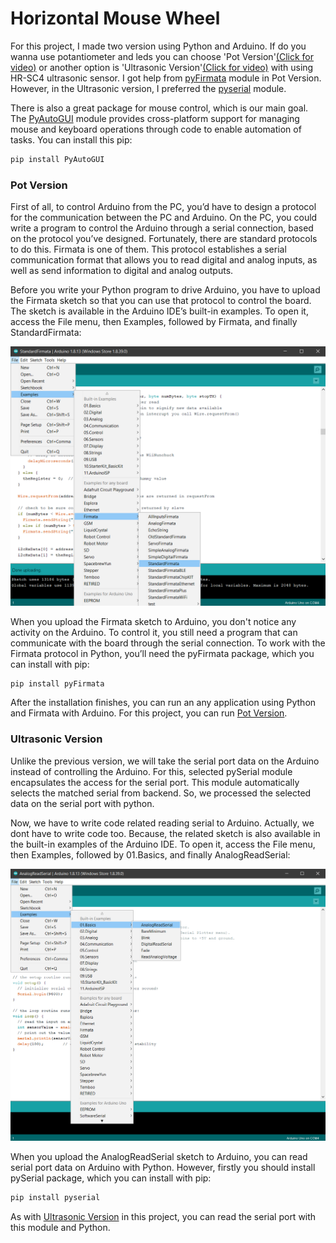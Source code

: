 # Horizontal Mouse Wheel

For this project, I made two version using Python and Arduino. If do you wanna use potantiometer and leds you can choose 'Pot Version'[(Click for video)](https://twitter.com/oreitorx/status/1286421570647478274) or another option is 'Ultrasonic Version'[(Click for video)](https://twitter.com/oreitorx/status/1286422388733771780) with using HR-SC4 ultrasonic sensor. I got help from [pyFirmata](https://pypi.org/project/pyFirmata/) module in Pot Version. However, in the Ultrasonic version, I preferred the [pyserial](https://pypi.org/project/pyserial/) module.

There is also a great package for mouse control, which is our main goal. The [PyAutoGUI](https://pypi.org/project/PyAutoGUI/) module provides cross-platform support for managing mouse and keyboard operations through code to enable automation of tasks. You can install this pip:

```python
pip install PyAutoGUI
```

### Pot Version

First of all, to control Arduino from the PC, you’d have to design a protocol for the communication between the PC and Arduino. On the PC, you could write a program to control the Arduino through a serial connection, based on the protocol you’ve designed. Fortunately, there are standard protocols to do this. Firmata is one of them. This protocol establishes a serial communication format that allows you to read digital and analog inputs, as well as send information to digital and analog outputs.

Before you write your Python program to drive Arduino, you have to upload the Firmata sketch so that you can use that protocol to control the board. The sketch is available in the Arduino IDE’s built-in examples. To open it, access the File menu, then Examples, followed by Firmata, and finally StandardFirmata:

![alt text](https://github.com/oreitor/HorizontalMouseWheel/blob/master/StandartFirmata.png)

When you upload the Firmata sketch to Arduino, you don't notice any activity on the Arduino. To control it, you still need a program that can communicate with the board through the serial connection. To work with the Firmata protocol in Python, you’ll need the pyFirmata package, which you can install with pip:

```python
pip install pyFirmata
```
After the installation finishes, you can run an any application using Python and Firmata with Arduino. For this project, you can run [Pot Version](https://github.com/oreitor/HorizontalMouseWheel/blob/master/PotVersion.py).

### Ultrasonic Version

Unlike the previous version, we will take the serial port data on the Arduino instead of controlling the Arduino. For this, selected pySerial module encapsulates the access for the serial port. This module automatically selects the matched serial from backend. So, we processed the selected data on the serial port with python.

Now, we have to write code related reading serial to Arduino. Actually, we dont have to write code too. Because, the related sketch is also available in the built-in examples of the Arduino IDE. To open it, access the File menu, then Examples, followed by 01.Basics, and finally AnalogReadSerial:

![alt text](https://github.com/oreitor/HorizontalMouseWheel/blob/master/AnalogReadSerial.png)

When you upload the AnalogReadSerial sketch to Arduino, you can read serial port data on Arduino with Python. However, firstly you should install pySerial package, which you can install with pip:

```python
pip install pyserial
```

As with [Ultrasonic Version](https://github.com/oreitor/HorizontalMouseWheel/blob/master/UltrasonicVersion.py) in this project, you can read the serial port with this module and Python. 
